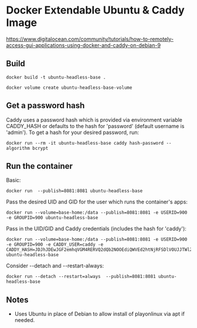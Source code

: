 # Docker Extendable Ubuntu & Caddy Image

https://www.digitalocean.com/community/tutorials/how-to-remotely-access-gui-applications-using-docker-and-caddy-on-debian-9


## Build

```
docker build -t ubuntu-headless-base .

docker volume create ubuntu-headless-base-volume
```

## Get a password hash

Caddy uses a password hash which is provided via environment variable CADDY_HASH or defaults to the hash for 'password' (default username is 'admin'). To get a hash for your desired password, run:

```
docker run --rm -it ubuntu-headless-base caddy hash-password --algorithm bcrypt
```

## Run the container

Basic:

```
docker run  --publish=8081:8081 ubuntu-headless-base
```

Pass the desired UID and GID for the user which runs the container's apps:

```
docker run --volume=base-home:/data --publish=8081:8081 -e USERID=900 -e GROUPID=900 ubuntu-headless-base
```

Pass in the UID/GID and Caddy credentials (includes the hash for 'caddy'):

```
docker run --volume=base-home:/data --publish=8081:8081 -e USERID=900 -e GROUPID=900 -e CADDY_USER=caddy -e CADDY_HASH=JDJhJDEwJGF2emhqVGM4RERVQ2dQb2NOOEdiQWVEd2htNjRFSDlVOUJJTWlZNmNPdmRNZnlnT1lLTTBD ubuntu-headless-base
```


Consider --detach and --restart-always:

```
docker run --detach --restart=always  --publish=8081:8081 ubuntu-headless-base
```

## Notes

* Uses Ubuntu in place of Debian to allow install of playonlinux via apt if needed.


